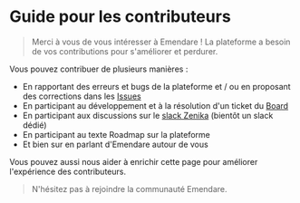 # Guide pour les contributeurs

> Merci à vous de vous intéresser à Emendare !
> La plateforme a besoin de vos contributions pour s'améliorer et perdurer.

Vous pouvez contribuer de plusieurs manières :

- En rapportant des erreurs et bugs de la plateforme et / ou en proposant des corrections dans les [Issues](https://gitlab.com/emendare/emendare/issues)
- En participant au développement et à la résolution d'un ticket du [Board](https://gitlab.com/emendare/emendare/boards)
- En participant aux discussions sur le [slack Zenika](https://zenika.slack.com/messages/CD1BQ03A9/) (bientôt un slack dédié)
- En participant au texte Roadmap sur la plateforme
- Et bien sur en parlant d'Emendare autour de vous

Vous pouvez aussi nous aider à enrichir cette page pour améliorer l'expérience des contributeurs.

> N'hésitez pas à rejoindre la communauté Emendare.
